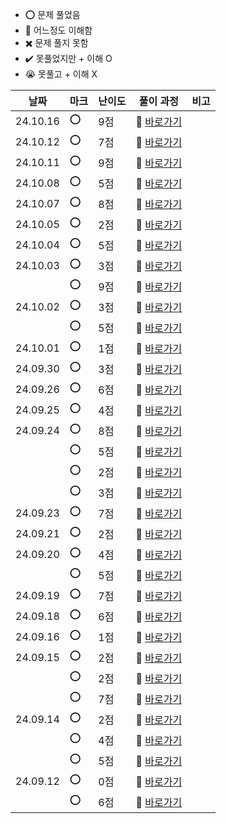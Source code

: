 - ⭕ 문제 풀었음
- 🔺 어느정도 이해함
- ✖️ 문제 풀지 못함
- ✔️ 못풀었지만 + 이해 O
- 😭 못풀고 + 이해 X

  
|    날짜  |  마크 | 난이도 | 풀이 과정                                                          |  비고 |
| -------- |  ---- | ------ | ------------------------------------------------------------------ |-------|
| 24.10.16 |   ⭕ |    9점  | 💨 [바로가기](https://velog.io/@jominuk1025/24.10.16)              |       |
| 24.10.12 |   ⭕ |    7점  | 💨 [바로가기](https://velog.io/@jominuk1025/24.10.12)              |       |
| 24.10.11 |   ⭕ |    9점  | 💨 [바로가기](https://velog.io/@jominuk1025/24.10.11)              |       |
| 24.10.08 |   ⭕ |    5점  | 💨 [바로가기](https://velog.io/@jominuk1025/24.10.08)              |       |
| 24.10.07 |   ⭕ |    8점  | 💨 [바로가기](https://velog.io/@jominuk1025/24.10.07)              |       |
| 24.10.05 |   ⭕ |    2점  | 💨 [바로가기](https://velog.io/@jominuk1025/24.10.05)              |       |
| 24.10.04 |   ⭕ |    5점  | 💨 [바로가기](https://velog.io/@jominuk1025/24.10.04)              |       |
| 24.10.03 |   ⭕ |    3점  | 💨 [바로가기](https://velog.io/@jominuk1025/24.10.03)              |       |
|          |   ⭕ |    9점  | 💨 [바로가기](https://velog.io/@jominuk1025/24.10.03-oz5ehphw)     |       |
| 24.10.02 |   ⭕ |    3점  | 💨 [바로가기](https://velog.io/@jominuk1025/24.10.02)              |       |
|          |   ⭕ |    5점  | 💨 [바로가기](https://velog.io/@jominuk1025/24.10.02-akh9qx9v)     |       |
| 24.10.01 |   ⭕ |    1점  | 💨 [바로가기](https://velog.io/@jominuk1025/24.10.01)              |       |
| 24.09.30 |   ⭕ |    3점  | 💨 [바로가기](https://velog.io/@jominuk1025/24.09.30)              |       |
| 24.09.26 |   ⭕ |    6점  | 💨 [바로가기](https://velog.io/@jominuk1025/24.09.26)              |       |
| 24.09.25 |   ⭕ |    4점  | 💨 [바로가기](https://velog.io/@jominuk1025/24.09.25)              |       |
| 24.09.24 |   ⭕ |    8점  | 💨 [바로가기](https://velog.io/@jominuk1025/24.09.24-1fd1ngps)     |       |
|          |   ⭕ |    5점  | 💨 [바로가기](https://velog.io/@jominuk1025/24.09.24-5r5vx7vz)     |       |
|          |   ⭕ |    2점  | 💨 [바로가기](https://velog.io/@jominuk1025/24.09.24-cm1miitq)     |       |
|          |   ⭕ |    3점  | 💨 [바로가기](https://velog.io/@jominuk1025/24.09.24-xc6nqanc)     |       |
| 24.09.23 |   ⭕ |    7점  | 💨 [바로가기](https://velog.io/@jominuk1025/24.09.23)              |       |
| 24.09.21 |   ⭕ |    2점  | 💨 [바로가기](https://velog.io/@jominuk1025/24.09.21)              |       |
| 24.09.20 |   ⭕ |    4점  | 💨 [바로가기](https://velog.io/@jominuk1025/24.09.20)              |       |
|          |   ⭕ |    5점  | 💨 [바로가기](https://velog.io/@jominuk1025/24.09.20-vg4khe2h)     |       |
| 24.09.19 |   ⭕ |    7점  | 💨 [바로가기](https://velog.io/@jominuk1025/24.09.19)              |       |
| 24.09.18 |   ⭕ |    6점  | 💨 [바로가기](https://velog.io/@jominuk1025/24.09.18)              |       |
| 24.09.16 |   ⭕ |    1점  | 💨 [바로가기](https://velog.io/@jominuk1025/24.09.16)              |       |
| 24.09.15 |   ⭕ |    2점  | 💨 [바로가기](https://velog.io/@jominuk1025/24.09.15)              |       |
|          |   ⭕ |    2점  | 💨 [바로가기](https://velog.io/@jominuk1025/24.09.15-61q5vh2l)     |       |
|          |   ⭕ |    7점  | 💨 [바로가기](https://velog.io/@jominuk1025/24.09.15-tn45ash2)     |       |
| 24.09.14 |   ⭕ |    2점  | 💨 [바로가기](https://velog.io/@jominuk1025/24.09.14)              |       |
|          |   ⭕ |    4점  | 💨 [바로가기](https://velog.io/@jominuk1025/24.09.14-ndd3mznh)     |       |
|          |   ⭕ |    5점  | 💨 [바로가기](https://velog.io/@jominuk1025/24.09.14-1ki2hb1k)     |       |
| 24.09.12 |   ⭕ |    0점  | 💨 [바로가기](https://velog.io/@jominuk1025/24.09.12)              |       |
|          |   ⭕ |    6점  | 💨 [바로가기](https://velog.io/@jominuk1025/24.09.12.1)            |       |
